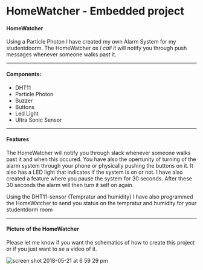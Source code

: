 # HomeWatcher - Embedded project


#### HomeWatcher
Using a Particle Photon I have created my own Alarm System for my studentdoorm. The HomeWatcher *as I call it* will 
notify you through push messages whenever someone walks past it. 
****
#### Components: 
* DHT11
* Particle Photon
* Buzzer
* Buttons
* Led Light
* Ultra Sonic Sensor

****
#### Features
The HomeWatcher will notify you through slack whenever someone walks past it and when this occured. 
You have also the opertunity of turning of the alarm system through your phone or physically pushing the buttons on it. 
It also has a LED light that indicates if the system is on or not. I have also created a feature where you pause the system for
30 seconds. After these 30 seconds the alarm will then turn it self on again. 

Using the DHT11-sensor (Tempratur and humidity) I have also programmed the HomeWatcher to send you status on the tempratur and humidity 
for your studentdorm room 

**** 
#### Picture of the HomeWatcher
Please let me know if you want the schematics of how to create this project or if you just want to se a 
video of it.


![screen shot 2018-05-21 at 6 59 29 pm](https://user-images.githubusercontent.com/11196323/40319678-3e88bab8-5d29-11e8-9e6d-fe8bb244d7b3.png)



